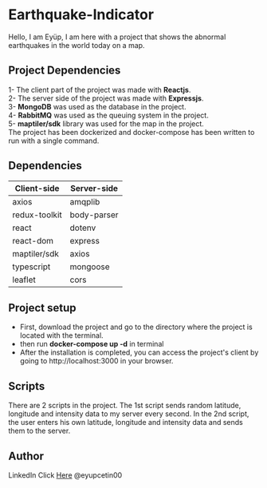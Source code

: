 # Earthquake-Indicator

Hello, I am Eyüp, I am here with a project that shows the abnormal earthquakes in the world today on a map.

## Project Dependencies

1- The client part of the project was made with <b>Reactjs</b>.
<br>
2- The server side of the project was made with <b>Expressjs</b>.
<br>
3- <b>MongoDB</b> was used as the database in the project.
<br>
4- <b>RabbitMQ</b> was used as the queuing system in the project.
<br>
5- <b>maptiler/sdk</b> library was used for the map in the project.
<br>
The project has been dockerized and docker-compose has been written to run with a single command.

## Dependencies

| Client-side             | Server-side          |
|-------------------------|----------------------|
| axios        | amqplib|
| redux-toolkit| body-parser |
| react   | dotenv|
| react-dom  | express|
| maptiler/sdk | axios|
| typescript| mongoose|
| leaflet |cors|

## Project setup

<ul>
  <li>
    First, download the project and go to the directory where the project is located with the terminal.
  </li>
  <li>
    then run <b>docker-compose up -d</b> in terminal
  </li>
  <li>
    After the installation is completed, you can access the project's client by going to http://localhost:3000 in your browser.
  </li>
</ul>

## Scripts

There are 2 scripts in the project. The 1st script sends random latitude, longitude and intensity data to my server every second. In the 2nd script, the user enters his own latitude, longitude and intensity data and sends them to the server.

## Author

LinkedIn Click [Here](https://www.linkedin.com/in/eyupcetin00/) @eyupcetin00

